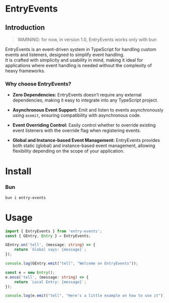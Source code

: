 # EntryEvents

## Introduction

> WARNING: for now, in version 1.0, EntryEvents works only with bun

EntryEvents is an event-driven system in TypeScript for handling custom events and listeners, designed to simplify event handling.<br>
It is crafted with simplicity and usability in mind, making it ideal for applications where event handling is needed without the complexity of heavy frameworks.

### Why choose EntryEvents?

- **Zero Dependencies:** EntryEvents doesn’t require any external dependencies, making it easy to integrate into any TypeScript project.

- **Asynchronous Event Support:** Emit and listen to events asynchronously using ```asemit```, ensuring compatibility with asynchronous code.

- **Event Overriding Control:** Easily control whether to override existing event listeners with the override flag when registering events.

- **Global and Instance-based Event Management:** EntryEvents provides both static (global) and instance-based event management, allowing flexibility depending on the scope of your application.

# Install

### Bun
```bun i entry-events```

# Usage

```typescript
import { EntryEvents } from 'entry-events';
const { GEntry, Entry } = EntryEvents;

GEntry.on('tell', (message: string) => {
    return `Global says: {message}`;
});

console.log(GEntry.emit("tell", "Welcome on EntryEvents"));

const e = new Entry();
e.once('tell', (message: string) => {
    return `Local Entry: {message}`;
});

console.log(e.emit("tell", "Here's a little example on how to use it"));
```